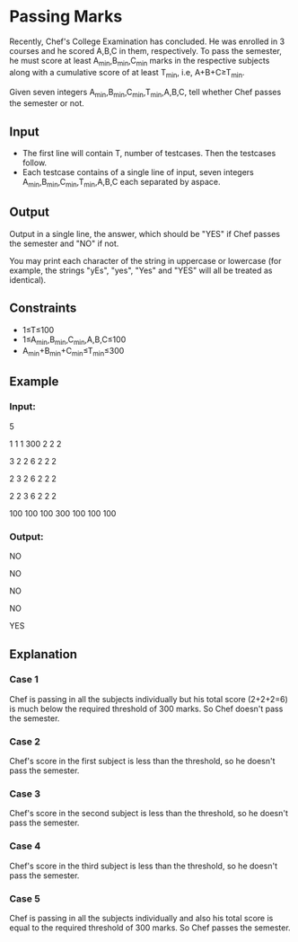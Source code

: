 # Passing Marks

Recently, Chef's College Examination has concluded. He was enrolled in 3 courses and he scored A,B,C in them, respectively. 
To pass the semester, he must score at least A<sub>min</sub>,B<sub>min</sub>,C<sub>min</sub> marks in the respective 
subjects along with a cumulative score of at least T<sub>min</sub>, i.e, A+B+C≥T<sub>min</sub>.

Given seven integers A<sub>min</sub>,B<sub>min</sub>,C<sub>min</sub>,T<sub>min</sub>,A,B,C, tell whether Chef passes the semester or not.

## Input

- The first line will contain T, number of testcases. Then the testcases follow.
- Each testcase contains of a single line of input, seven integers A<sub>min</sub>,B<sub>min</sub>,C<sub>min</sub>,T<sub>min</sub>,A,B,C each separated by aspace.

## Output

Output in a single line, the answer, which should be "YES" if Chef passes the semester and "NO" if not.

You may print each character of the string in uppercase or lowercase (for example, the strings "yEs", "yes", "Yes" and "YES" will all be treated as identical).

## Constraints

- 1≤T≤100 
- 1≤A<sub>min</sub>,B<sub>min</sub>,C<sub>min</sub>,A,B,C≤100
- A<sub>min</sub>+B<sub>min</sub>+C<sub>min</sub>≤T<sub>min</sub>≤300

## Example

### Input:

5

1 1 1 300 2 2 2

3 2 2 6 2 2 2

2 3 2 6 2 2 2

2 2 3 6 2 2 2

100 100 100 300 100 100 100

### Output:

NO

NO

NO

NO

YES

## Explanation

### Case 1

Chef is passing in all the subjects individually but his total score (2+2+2=6) is much below the required threshold of 300 marks. So Chef doesn't pass the semester.

### Case 2

Chef's score in the first subject is less than the threshold, so he doesn't pass the semester.

### Case 3

Chef's score in the second subject is less than the threshold, so he doesn't pass the semester.

### Case 4

Chef's score in the third subject is less than the threshold, so he doesn't pass the semester.

### Case 5

Chef is passing in all the subjects individually and also his total score is equal to the required threshold of 300 marks. So Chef passes the semester.
